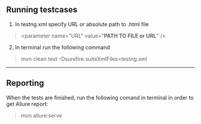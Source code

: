 ##  Running testcases
1.  In testng.xml specify URL or absolute path to .html file 
> <parameter name="URL" value="**PATH TO FILE or URL**"`/> 
2. In terminal run the following command 
>mvn clean test -Dsurefire.suiteXmlFiles=testng.xml
***
##  Reporting
When the tests are finished, run the following comand in terminal in order to get Allure report:
>mvn allure:serve

